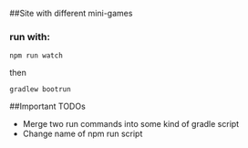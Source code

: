 ##Site with different mini-games

### run with:
`npm run watch`

then

`gradlew bootrun`


##Important TODOs
- Merge two run commands into some kind of gradle script 
- Change name of npm run script